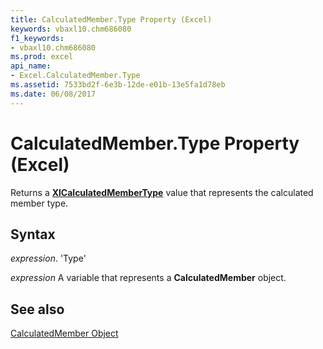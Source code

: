 ```yaml
---
title: CalculatedMember.Type Property (Excel)
keywords: vbaxl10.chm686080
f1_keywords:
- vbaxl10.chm686080
ms.prod: excel
api_name:
- Excel.CalculatedMember.Type
ms.assetid: 7533bd2f-6e3b-12de-e01b-13e5fa1d78eb
ms.date: 06/08/2017
---
```



# CalculatedMember.Type Property (Excel)

Returns a  **[XlCalculatedMemberType](Excel.XlCalculatedMemberType.md)** value that represents the calculated member type.


## Syntax

 _expression_. 'Type'

 _expression_ A variable that represents a **CalculatedMember** object.


## See also


[CalculatedMember Object](Excel.CalculatedMember.md)


